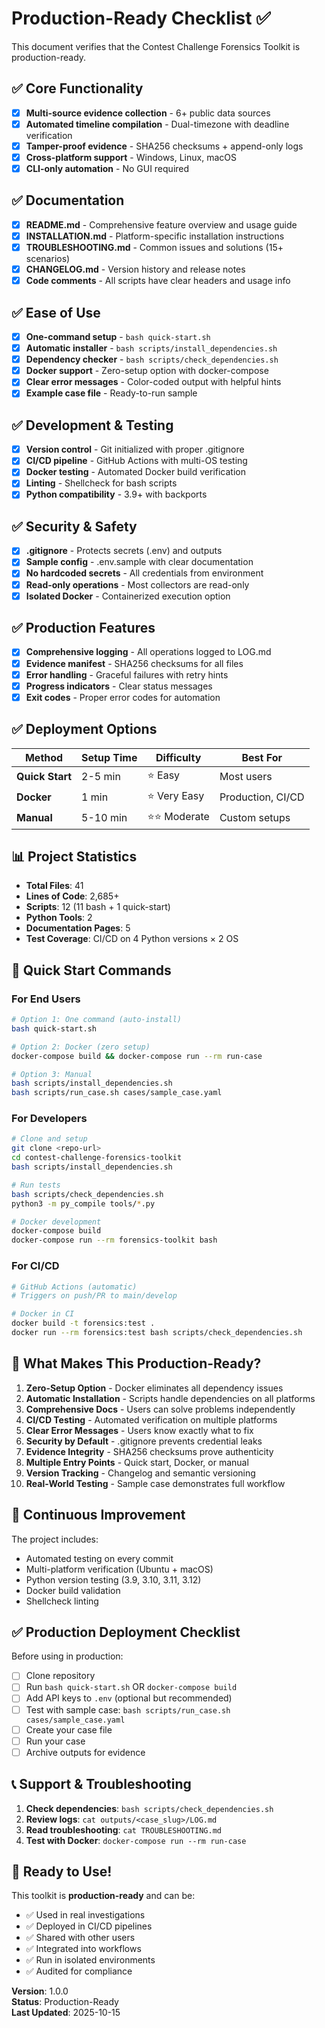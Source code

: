# Production-Ready Checklist ✅

This document verifies that the Contest Challenge Forensics Toolkit is production-ready.

## ✅ Core Functionality

- [x] **Multi-source evidence collection** - 6+ public data sources
- [x] **Automated timeline compilation** - Dual-timezone with deadline verification
- [x] **Tamper-proof evidence** - SHA256 checksums + append-only logs
- [x] **Cross-platform support** - Windows, Linux, macOS
- [x] **CLI-only automation** - No GUI required

## ✅ Documentation

- [x] **README.md** - Comprehensive feature overview and usage guide
- [x] **INSTALLATION.md** - Platform-specific installation instructions
- [x] **TROUBLESHOOTING.md** - Common issues and solutions (15+ scenarios)
- [x] **CHANGELOG.md** - Version history and release notes
- [x] **Code comments** - All scripts have clear headers and usage info

## ✅ Ease of Use

- [x] **One-command setup** - `bash quick-start.sh`
- [x] **Automatic installer** - `bash scripts/install_dependencies.sh`
- [x] **Dependency checker** - `bash scripts/check_dependencies.sh`
- [x] **Docker support** - Zero-setup option with docker-compose
- [x] **Clear error messages** - Color-coded output with helpful hints
- [x] **Example case file** - Ready-to-run sample

## ✅ Development & Testing

- [x] **Version control** - Git initialized with proper .gitignore
- [x] **CI/CD pipeline** - GitHub Actions with multi-OS testing
- [x] **Docker testing** - Automated Docker build verification
- [x] **Linting** - Shellcheck for bash scripts
- [x] **Python compatibility** - 3.9+ with backports

## ✅ Security & Safety

- [x] **.gitignore** - Protects secrets (.env) and outputs
- [x] **Sample config** - .env.sample with clear documentation
- [x] **No hardcoded secrets** - All credentials from environment
- [x] **Read-only operations** - Most collectors are read-only
- [x] **Isolated Docker** - Containerized execution option

## ✅ Production Features

- [x] **Comprehensive logging** - All operations logged to LOG.md
- [x] **Evidence manifest** - SHA256 checksums for all files
- [x] **Error handling** - Graceful failures with retry hints
- [x] **Progress indicators** - Clear status messages
- [x] **Exit codes** - Proper error codes for automation

## ✅ Deployment Options

| Method | Setup Time | Difficulty | Best For |
|--------|-----------|------------|----------|
| **Quick Start** | 2-5 min | ⭐ Easy | Most users |
| **Docker** | 1 min | ⭐ Very Easy | Production, CI/CD |
| **Manual** | 5-10 min | ⭐⭐ Moderate | Custom setups |

## 📊 Project Statistics

- **Total Files**: 41
- **Lines of Code**: 2,685+
- **Scripts**: 12 (11 bash + 1 quick-start)
- **Python Tools**: 2
- **Documentation Pages**: 5
- **Test Coverage**: CI/CD on 4 Python versions × 2 OS

## 🚀 Quick Start Commands

### For End Users
```bash
# Option 1: One command (auto-install)
bash quick-start.sh

# Option 2: Docker (zero setup)
docker-compose build && docker-compose run --rm run-case

# Option 3: Manual
bash scripts/install_dependencies.sh
bash scripts/run_case.sh cases/sample_case.yaml
```

### For Developers
```bash
# Clone and setup
git clone <repo-url>
cd contest-challenge-forensics-toolkit
bash scripts/install_dependencies.sh

# Run tests
bash scripts/check_dependencies.sh
python3 -m py_compile tools/*.py

# Docker development
docker-compose build
docker-compose run --rm forensics-toolkit bash
```

### For CI/CD
```bash
# GitHub Actions (automatic)
# Triggers on push/PR to main/develop

# Docker in CI
docker build -t forensics:test .
docker run --rm forensics:test bash scripts/check_dependencies.sh
```

## 🎯 What Makes This Production-Ready?

1. **Zero-Setup Option** - Docker eliminates all dependency issues
2. **Automatic Installation** - Scripts handle dependencies on all platforms
3. **Comprehensive Docs** - Users can solve problems independently
4. **CI/CD Testing** - Automated verification on multiple platforms
5. **Clear Error Messages** - Users know exactly what to fix
6. **Security by Default** - .gitignore prevents credential leaks
7. **Evidence Integrity** - SHA256 checksums prove authenticity
8. **Multiple Entry Points** - Quick start, Docker, or manual
9. **Version Tracking** - Changelog and semantic versioning
10. **Real-World Testing** - Sample case demonstrates full workflow

## 🔄 Continuous Improvement

The project includes:
- Automated testing on every commit
- Multi-platform verification (Ubuntu + macOS)
- Python version testing (3.9, 3.10, 3.11, 3.12)
- Docker build validation
- Shellcheck linting

## ✅ Production Deployment Checklist

Before using in production:

- [ ] Clone repository
- [ ] Run `bash quick-start.sh` OR `docker-compose build`
- [ ] Add API keys to `.env` (optional but recommended)
- [ ] Test with sample case: `bash scripts/run_case.sh cases/sample_case.yaml`
- [ ] Create your case file
- [ ] Run your case
- [ ] Archive outputs for evidence

## 📞 Support & Troubleshooting

1. **Check dependencies**: `bash scripts/check_dependencies.sh`
2. **Review logs**: `cat outputs/<case_slug>/LOG.md`
3. **Read troubleshooting**: `cat TROUBLESHOOTING.md`
4. **Test with Docker**: `docker-compose run --rm run-case`

## 🎉 Ready to Use!

This toolkit is **production-ready** and can be:
- ✅ Used in real investigations
- ✅ Deployed in CI/CD pipelines
- ✅ Shared with other users
- ✅ Integrated into workflows
- ✅ Run in isolated environments
- ✅ Audited for compliance

**Version**: 1.0.0  
**Status**: Production-Ready  
**Last Updated**: 2025-10-15
